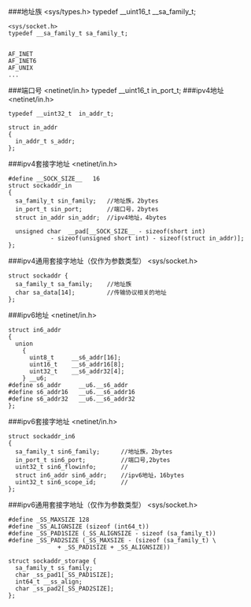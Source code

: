 ###地址族
	<sys/types.h>
	typedef __uint16_t __sa_family_t;

	<sys/socket.h>
	typedef __sa_family_t sa_family_t;

	
	AF_INET
	AF_INET6
	AF_UNIX
	...
###端口号
	<netinet/in.h>
	typedef	__uint16_t	in_port_t;
###ipv4地址
	<netinet/in.h>

	typedef	__uint32_t	in_addr_t;

	struct in_addr
	{
	  in_addr_t s_addr;
	};
###ipv4套接字地址
	<netinet/in.h>

	#define __SOCK_SIZE__	16
	struct sockaddr_in
	{
	  sa_family_t sin_family;	//地址族，2bytes
	  in_port_t sin_port;		//端口号，2bytes
	  struct in_addr sin_addr;	//ipv4地址，4bytes
	
	  unsigned char  __pad[__SOCK_SIZE__ - sizeof(short int)
				- sizeof(unsigned short int) - sizeof(struct in_addr)];
	};
###ipv4通用套接字地址（仅作为参数类型）
	<sys/socket.h>

	struct sockaddr {
	  sa_family_t sa_family;	//地址族
	  char sa_data[14];			//传输协议相关的地址
	};
###ipv6地址
	<netinet/in.h>

	struct in6_addr
	{
	  union
	    {
	      uint8_t 	  __s6_addr[16];
	      uint16_t 	  __s6_addr16[8];
	      uint32_t 	  __s6_addr32[4];
	    } __u6;
	#define s6_addr		__u6.__s6_addr
	#define s6_addr16	__u6.__s6_addr16
	#define s6_addr32	__u6.__s6_addr32
	};

###ipv6套接字地址
	<netinet/in.h>

	struct sockaddr_in6
	{
	  sa_family_t sin6_family;		//地址族，2bytes
	  in_port_t sin6_port;			//端口号,2bytes
	  uint32_t sin6_flowinfo;		//
	  struct in6_addr sin6_addr;	//ipv6地址，16bytes
	  uint32_t sin6_scope_id;		//
	};
###ipv6通用套接字地址（仅作为参数类型）
	<sys/socket.h>

	#define _SS_MAXSIZE 128	
	#define _SS_ALIGNSIZE (sizeof (int64_t))
	#define _SS_PAD1SIZE (_SS_ALIGNSIZE - sizeof (sa_family_t))
	#define _SS_PAD2SIZE (_SS_MAXSIZE - (sizeof (sa_family_t) \
			      + _SS_PAD1SIZE + _SS_ALIGNSIZE))
	
	struct sockaddr_storage {
	  sa_family_t ss_family;
	  char _ss_pad1[_SS_PAD1SIZE];
	  int64_t __ss_align;
	  char _ss_pad2[_SS_PAD2SIZE];
	};

	